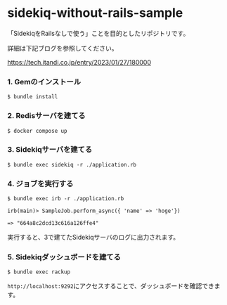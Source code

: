 # sidekiq-without-rails-sample

「SidekiqをRailsなしで使う」ことを目的としたリポジトリです。

詳細は下記ブログを参照してください。

https://tech.itandi.co.jp/entry/2023/01/27/180000

### 1. Gemのインストール

```
$ bundle install
```

### 2. Redisサーバを建てる

```
$ docker compose up
```

### 3. Sidekiqサーバを建てる

```
$ bundle exec sidekiq -r ./application.rb
```

### 4. ジョブを実行する

```
$ bundle exec irb -r ./application.rb

irb(main)> SampleJob.perform_async({ 'name' => 'hoge'})

=> "664a8c2dcd13c616a126ffe4"
```

実行すると、3で建てたSidekiqサーバのログに出力されます。

### 5. Sidekiqダッシュボードを建てる

```
$ bundle exec rackup
```

`http://localhost:9292`にアクセスすることで、ダッシュボードを確認できます。
